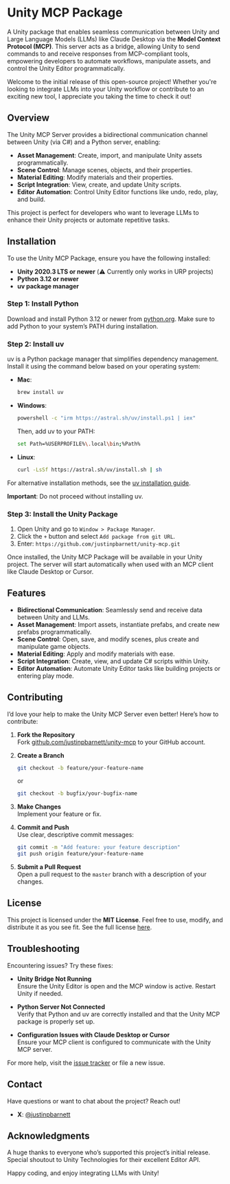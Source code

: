 # Unity MCP Package

A Unity package that enables seamless communication between Unity and Large Language Models (LLMs) like Claude Desktop via the **Model Context Protocol (MCP)**. This server acts as a bridge, allowing Unity to send commands to and receive responses from MCP-compliant tools, empowering developers to automate workflows, manipulate assets, and control the Unity Editor programmatically.

Welcome to the initial release of this open-source project! Whether you're looking to integrate LLMs into your Unity workflow or contribute to an exciting new tool, I appreciate you taking the time to check it out!

## Overview

The Unity MCP Server provides a bidirectional communication channel between Unity (via C#) and a Python server, enabling:

- **Asset Management**: Create, import, and manipulate Unity assets programmatically.
- **Scene Control**: Manage scenes, objects, and their properties.
- **Material Editing**: Modify materials and their properties.
- **Script Integration**: View, create, and update Unity scripts.
- **Editor Automation**: Control Unity Editor functions like undo, redo, play, and build.

This project is perfect for developers who want to leverage LLMs to enhance their Unity projects or automate repetitive tasks.

## Installation

To use the Unity MCP Package, ensure you have the following installed:

- **Unity 2020.3 LTS or newer** (⚠️ Currently only works in URP projects)
- **Python 3.12 or newer**
- **uv package manager**

### Step 1: Install Python

Download and install Python 3.12 or newer from [python.org](https://www.python.org/downloads/). Make sure to add Python to your system’s PATH during installation.

### Step 2: Install uv

uv is a Python package manager that simplifies dependency management. Install it using the command below based on your operating system:

- **Mac**:

  ```bash
  brew install uv
  ```

- **Windows**:

  ```bash
  powershell -c "irm https://astral.sh/uv/install.ps1 | iex"
  ```

  Then, add uv to your PATH:

  ```bash
  set Path=%USERPROFILE%\.local\bin;%Path%
  ```

- **Linux**:

  ```bash
  curl -LsSf https://astral.sh/uv/install.sh | sh
  ```

For alternative installation methods, see the [uv installation guide](https://docs.astral.sh/uv/getting-started/installation/).

**Important**: Do not proceed without installing uv.

### Step 3: Install the Unity Package

1. Open Unity and go to `Window > Package Manager`.
2. Click the `+` button and select `Add package from git URL`.
3. Enter: `https://github.com/justinpbarnett/unity-mcp.git`

Once installed, the Unity MCP Package will be available in your Unity project. The server will start automatically when used with an MCP client like Claude Desktop or Cursor.

## Features

- **Bidirectional Communication**: Seamlessly send and receive data between Unity and LLMs.
- **Asset Management**: Import assets, instantiate prefabs, and create new prefabs programmatically.
- **Scene Control**: Open, save, and modify scenes, plus create and manipulate game objects.
- **Material Editing**: Apply and modify materials with ease.
- **Script Integration**: Create, view, and update C# scripts within Unity.
- **Editor Automation**: Automate Unity Editor tasks like building projects or entering play mode.

## Contributing

I’d love your help to make the Unity MCP Server even better! Here’s how to contribute:

1. **Fork the Repository**  
   Fork [github.com/justinpbarnett/unity-mcp](https://github.com/justinpbarnett/unity-mcp) to your GitHub account.

2. **Create a Branch**

   ```bash
   git checkout -b feature/your-feature-name
   ```

   or

   ```bash
   git checkout -b bugfix/your-bugfix-name
   ```

3. **Make Changes**  
   Implement your feature or fix.

4. **Commit and Push**  
   Use clear, descriptive commit messages:

   ```bash
   git commit -m "Add feature: your feature description"
   git push origin feature/your-feature-name
   ```

5. **Submit a Pull Request**  
   Open a pull request to the `master` branch with a description of your changes.

## License

This project is licensed under the **MIT License**. Feel free to use, modify, and distribute it as you see fit. See the full license [here](https://github.com/justinpbarnett/unity-mcp/blob/master/LICENSE).

## Troubleshooting

Encountering issues? Try these fixes:

- **Unity Bridge Not Running**  
  Ensure the Unity Editor is open and the MCP window is active. Restart Unity if needed.

- **Python Server Not Connected**  
  Verify that Python and uv are correctly installed and that the Unity MCP package is properly set up.

- **Configuration Issues with Claude Desktop or Cursor**  
  Ensure your MCP client is configured to communicate with the Unity MCP server.

For more help, visit the [issue tracker](https://github.com/justinpbarnett/unity-mcp/issues) or file a new issue.

## Contact

Have questions or want to chat about the project? Reach out!

- **X**: [@justinpbarnett](https://x.com/justinpbarnett)

## Acknowledgments

A huge thanks to everyone who’s supported this project’s initial release. Special shoutout to Unity Technologies for their excellent Editor API.

Happy coding, and enjoy integrating LLMs with Unity!

